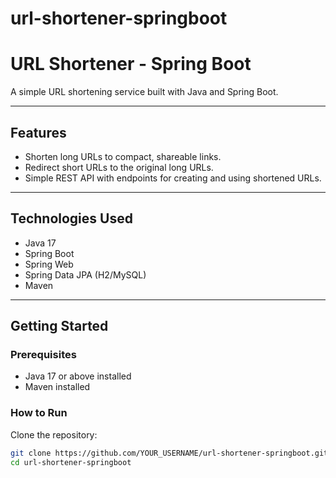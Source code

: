﻿# url-shortener-springboot
# URL Shortener - Spring Boot

A simple URL shortening service built with Java and Spring Boot.

---

## Features

- Shorten long URLs to compact, shareable links.
- Redirect short URLs to the original long URLs.
- Simple REST API with endpoints for creating and using shortened URLs.

---

## Technologies Used

- Java 17
- Spring Boot
- Spring Web
- Spring Data JPA (H2/MySQL)
- Maven

---

## Getting Started

### Prerequisites

- Java 17 or above installed
- Maven installed

### How to Run

Clone the repository:

```bash
git clone https://github.com/YOUR_USERNAME/url-shortener-springboot.git
cd url-shortener-springboot
